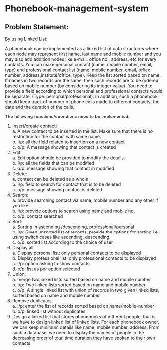 # Phonebook-management-system

## Problem Statement:

By using Linked List:

A phonebook can be implemented as a linked list of data structures where each node may represent first name, last name and mobile number and you may also add addition nodes like e-mail, office no., address, etc for every contacts. You can make personal contact (name, mobile number, email, type) and professional contact list (name, mobile number, email, office number, address,institute/office, type). Keep the list sorted based on name. If names in two records are the same, then such records are to be ordered based on mobile number (by considering its integer value).
You need to provide a field according to which personal and professional contacts would be separate. (Type: personal/professional). In addition, such a phonebook should keep track of number of phone calls made to different contacts, the date and the duration of the calls.

The following functions/operations need to be implemented:
1. Insert/create contact:  
		a. A new contact to be inserted in the list. Make sure that there is no restriction for the contact with same name.  
		b. i/p: all the field related to insertion on a new contact  
		c. o/p: A message showing that contact is created  
2. Edit:  
		a. Edit option should be provided to modify the details.  
		b. i/p: all the fields that can be modified  
		c. o/p: message showing that contact in modified  
3. Delete:  
		a. contact can be deleted as a whole  
		b. i/p: field to search for contact that is to be deleted  
		c. o/p: message showing contact is deleted  
4. Search:  
		a. provide searching contact via name, mobile number and any other if you like  
		b. i/p: provide options to search using name and mobile no.  
		c. o/p: contact searched  
5. Sort:  
		a. Sorting in ascending /descending, professional/personal  
		b. i/p: Given unsorted list of records, provide the options for sorting i.e. using switch cases like ascending, descending.  
		c. o/p: sorted list according to the choice of user  
6. Display all:  
		a. Display personal list: only personal contacts to be displayed  
		b. Display professional list: only professional contacts to be displayed  
		c. i/p: option asking to show contacts  
		d. o/p: list as per option selected  
7. Union:  
		a. merge two linked lists sorted based on name and mobile number  
		b. i/p: Two linked lists sorted based on name and mobile number  
		c. o/p: A single linked list with union of records in two given linked lists, sorted based on name and mobile number  
8. Remove duplicates:  
		a. i/p: enter the list of records sorted based on name/mobile-number  
		b. o/p: linked list without duplicates  
9. Design a linked list that stores phonebooks of different people, that is we have to design linked list of linked lists. For each phonebook owner, we can keep minimum details like name, mobile number, address. From such a database, we need to display the names of people in the decreasing order of total time duration they have spoken to their own contacts.  


